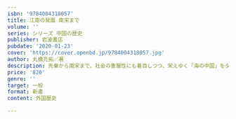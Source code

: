 ```yaml
---
isbn: '9784004318057'
title: 江南の発展 南宋まで
volume: ''
series: シリーズ 中国の歴史
publisher: 岩波書店
pubdate: '2020-01-23'
cover: 'https://cover.openbd.jp/9784004318057.jpg'
author: 丸橋充拓／著
description: 先秦から南宋まで、社会の重層性にも着目しつつ、栄えゆく「海の中国」をダイナミックに描く。
price: '820'
genre: ''
target: 一般
format: 新書
content: 外国歴史

---
```

